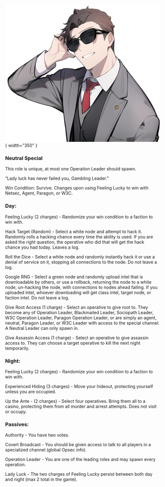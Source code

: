 ![gamblingleader.png](Images/gamblingleader.png){ width="350" }

### **Neutral Special**

This role is unique, at most one Operation Leader should spawn.

“Lady luck has never failed you, Gambling Leader.”

Win Condition: Survive. Changes upon using Feeling Lucky to win with Netsec, Agent, Paragon, or W3C.

### **Day:**

Feeling Lucky (2 charges) - Randomize your win condition to a faction to win with.

Hack Target (Random) - Select a white node and attempt to hack it. Randomly rolls a hacking chance every time the ability is used. If you are asked the right question, the operative who did that will get the hack chance you had today. Leaves a log.

Roll the Dice - Select a white node and randomly instantly hack it or use a denial of service on it, stopping all connections to the node. Do not leave a log.

Google RNG - Select a green node and randomly upload intel that is downloadable by others, or use a rollback, returning the node to a white node, un-hacking the node, with connections to nodes ahead failing. If you uploaded intel, whoever downloading will get class intel, target node, or faction intel. Do not leave a log.

Give Root Access (1 charge) - Select an operative to give root to. They become any of Operation Leader, Blackmailed Leader, Sociopath Leader, W3C Operation Leader, Paragon Operation Leader, or are simply an agent, neutral, Paragon Leader, or W3C Leader with access to the special channel. A Neutral Leader can only spawn in.

Give Assassin Access (1 charge) - Select an operative to give assassin access to. They can choose a target operative to kill the next night temporarily.

### **Night:**

Feeling Lucky (2 charges) - Randomize your win condition to a faction to win with.

Experienced Hiding (3 charges) - Move your hideout, protecting yourself unless you are occupied.

Up the Ante - (2 charges) - Select four operatives. Bring them all to a casino, protecting them from all murder and arrest attempts. Does not visit or occupy.

### **Passives:**

Authority - You have two votes.

Covert Broadcast - You should be given access to talk to all players in a specialized channel (global Opsec info).

Operation Leader - You are one of the leading roles and may spawn every operation.

Lady Luck - The two charges of Feeling Lucky persist between both day and night (max 2 total in the game).